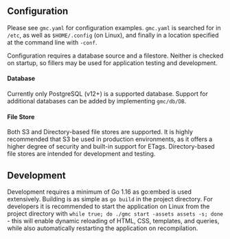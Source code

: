 ## Configuration
Please see `gmc.yaml` for configuration examples. `gmc.yaml` is searched for
in `/etc`, as well as `$HOME/.config` (on Linux), and finally in a location
specified at the command line with `-conf`.

Configuration requires a database source and a filestore. Neither is checked
on startup, so fillers may be used for application testing and development.

#### Database
Currently only PostgreSQL (v12+) is a supported database. Support for
additional databases can be added by implementing `gmc/db/DB`.

#### File Store
Both S3 and Directory-based file stores are supported. It is highly recommended
that S3 be used in production environments, as it offers a higher degree
of security and built-in support for ETags. Directory-based file stores are
intended for development and testing.


## Development
Development requires a minimum of Go 1.16 as go:embed is used extensively.
Building is as simple as `go build` in the project directory. For developers
it is recommended to start the application on Linux from the project directory
with `while true; do ./gmc start -assets assets -s; done` - this will enable
dynamic reloading of HTML, CSS, templates, and queries, while also
automatically restarting the application on recompilation.
